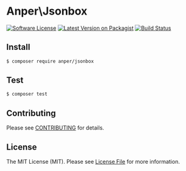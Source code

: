 # Anper\Jsonbox

[![Software License][ico-license]](LICENSE.md)
[![Latest Version on Packagist][ico-version]][link-packagist]
[![Build Status][ico-ga]][link-ga]

## Install

``` bash
$ composer require anper/jsonbox
```

## Test

``` bash
$ composer test
```

## Contributing

Please see [CONTRIBUTING](CONTRIBUTING.md) for details.

## License

The MIT License (MIT). Please see [License File](LICENSE.md) for more information.

[ico-version]: https://img.shields.io/packagist/v/anper/jsonbox.svg
[ico-license]: https://img.shields.io/badge/license-MIT-brightgreen.svg
[ico-ga]: https://github.com/perevoshchikov/jsonbox/workflows/Tests/badge.svg

[link-packagist]: https://packagist.org/packages/anper/jsonbox
[link-ga]: https://github.com/perevoshchikov/jsonbox/actions